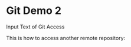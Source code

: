 # Git Demo 2

Input Text of Git Access

This is how to access another remote repository: 
<!-- *1) git remote add origin git@github.com:omktking34/GitDemo2.git -- to setup remote for new file 
*2) git remote -v  -- to access the remote setup-->